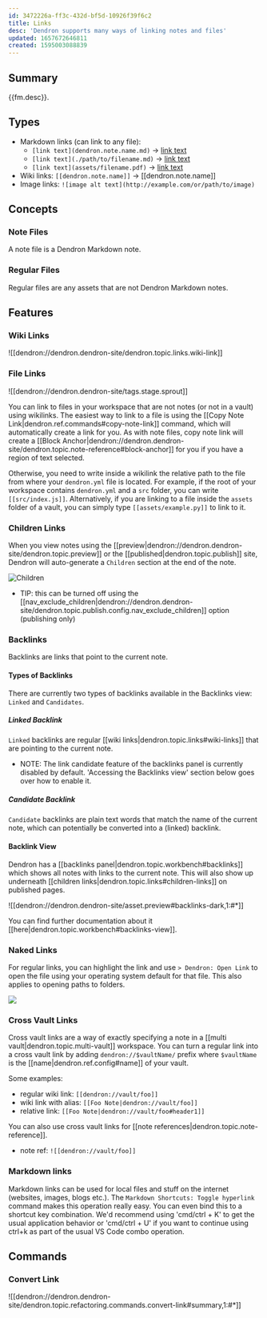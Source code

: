 ```yaml
---
id: 3472226a-ff3c-432d-bf5d-10926f39f6c2
title: Links
desc: 'Dendron supports many ways of linking notes and files'
updated: 1657672646811
created: 1595003088839
---
```


## Summary

{{fm.desc}}.

## Types
- Markdown links (can link to any file):
    - `[link text](dendron.note.name.md)` -> [link text](dendron.note.name.md)
    - `[link text](./path/to/filename.md)` -> [link text](./path/to/filename.md)
    - `[link text](assets/filename.pdf)` -> [link text](assets/filename.pdf)
- Wiki links: `[[dendron.note.name]]` -> [[dendron.note.name]]
- Image links: `![image alt text](http://example.com/or/path/to/image)`

## Concepts

### Note Files

A note file is a Dendron Markdown note.

### Regular Files

Regular files are any assets that are not Dendron Markdown notes. 

## Features

### Wiki Links

![[dendron://dendron.dendron-site/dendron.topic.links.wiki-link]]

### File Links

![[dendron://dendron.dendron-site/tags.stage.sprout]]

You can link to files in your workspace that are not notes (or not in a vault) using wikilinks. The
easiest way to link to a file is using the [[Copy Note Link|dendron.ref.commands#copy-note-link]]
command, which will automatically create a link for you. As with note files, copy note link
will create a [[Block Anchor|dendron://dendron.dendron-site/dendron.topic.note-reference#block-anchor]] for you if you have a region of text selected.

Otherwise, you need to write inside a wikilink the relative path to the file
from where your `dendron.yml` file is located. For example, if the root of your
workspace contains `dendron.yml` and a `src` folder, you can write
`[[src/index.js]]`. Alternatively, if you are linking to a file inside the
`assets` folder of a vault, you can simply type `[[assets/example.py]]` to link to it.

### Children Links

When you view notes using the [[preview|dendron://dendron.dendron-site/dendron.topic.preview]] or the [[published|dendron.topic.publish]] site, Dendron will auto-generate a `Children` section at the end of the note.

![Children](https://foundation-prod-assetspublic53c57cce-8cpvgjldwysl.s3-us-west-2.amazonaws.com/assets/images/Quickstart_-_Dendron.jpg)

- TIP: this can be turned off using the [[nav_exclude_children|dendron://dendron.dendron-site/dendron.topic.publish.config.nav_exclude_children]] option (publishing only)

### Backlinks

Backlinks are links that point to the current note. 

#### Types of Backlinks
There are currently two types of backlinks available in the Backlinks view: `Linked` and `Candidates`. 

##### Linked Backlink
`Linked` backlinks are regular [[wiki links|dendron.topic.links#wiki-links]] that are pointing to the current note.

- NOTE: The link candidate feature of the backlinks panel is currently disabled by default. 'Accessing the Backlinks view' section below goes over how to enable it.

##### Candidate Backlink
`Candidate` backlinks are plain text words that match the name of the current note, which can potentially be converted into a (linked) backlink.

#### Backlink View

Dendron has a [[backlinks panel|dendron.topic.workbench#backlinks]] which shows all notes with links to the current note. This will also show up underneath [[children links|dendron.topic.links#children-links]] on published pages.

![[dendron://dendron.dendron-site/asset.preview#backlinks-dark,1:#*]]

You can find further documentation about it [[here|dendron.topic.workbench#backlinks-view]].

### Naked Links

For regular links, you can highlight the link and use `> Dendron: Open Link` to open the file using your operating system default for that file. This also applies to opening paths to folders.

<a href="https://www.loom.com/share/01250485e20a4cdca2a053dd6047ac68"><img src="https://cdn.loom.com/sessions/thumbnails/01250485e20a4cdca2a053dd6047ac68-with-play.gif"> </a>

### Cross Vault Links

Cross vault links are a way of exactly specifying a note in a [[multi vault|dendron.topic.multi-vault]] workspace. You can turn a regular link into a cross vault link by adding `dendron://$vaultName/` prefix where `$vaultName` is the [[name|dendron.ref.config#name]] of your vault.

Some examples:

- regular wiki link: `[[dendron://vault/foo]]`
- wiki link with alias: `[[Foo Note|dendron://vault/foo]]`
- relative link: `[[Foo Note|dendron://vault/foo#header1]]`

You can also use cross vault links for [[note references|dendron.topic.note-reference]].

- note ref: `![[dendron://vault/foo]]`

### Markdown links

Markdown links can be used for local files and stuff on the internet (websites, images, blogs etc.). The `Markdown Shortcuts: Toggle hyperlink` command makes this operation really easy. You can even bind this to a shortcut key combination. We'd recommend using 'cmd/ctrl + K' to get the usual application behavior or 'cmd/ctrl + U' if you want to continue using ctrl+k as part of the usual VS Code combo operation.


## Commands

### Convert Link

![[dendron://dendron.dendron-site/dendron.topic.refactoring.commands.convert-link#summary,1:#*]]


